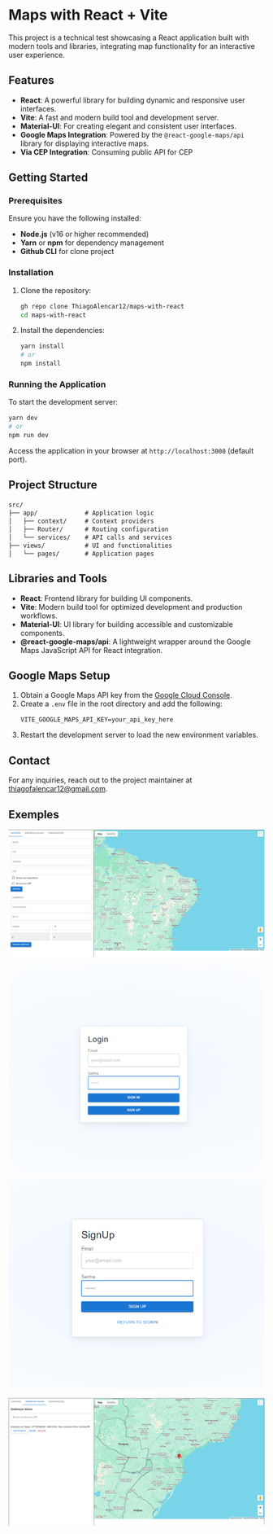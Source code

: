 # Maps with React + Vite

This project is a technical test showcasing a React application built with modern tools and libraries, integrating map functionality for an interactive user experience.

## Features

- **React**: A powerful library for building dynamic and responsive user interfaces.
- **Vite**: A fast and modern build tool and development server.
- **Material-UI**: For creating elegant and consistent user interfaces.
- **Google Maps Integration**: Powered by the `@react-google-maps/api` library for displaying interactive maps.
- **Via CEP Integration**: Consuming public API for CEP

## Getting Started

### Prerequisites

Ensure you have the following installed:

- **Node.js** (v16 or higher recommended)
- **Yarn** or **npm** for dependency management
- **Github CLI** for clone project

### Installation

1. Clone the repository:
   ```bash
   gh repo clone ThiagoAlencar12/maps-with-react
   cd maps-with-react
   ```

2. Install the dependencies:
   ```bash
   yarn install
   # or
   npm install
   ```

### Running the Application

To start the development server:
```bash
yarn dev
# or
npm run dev
```

Access the application in your browser at `http://localhost:3000` (default port).

## Project Structure

```plaintext
src/
├── app/             # Application logic
│   ├── context/     # Context providers
│   ├── Router/      # Routing configuration
│   └── services/    # API calls and services
├── views/           # UI and functionalities
│   └── pages/       # Application pages
```

## Libraries and Tools

- **React**: Frontend library for building UI components.
- **Vite**: Modern build tool for optimized development and production workflows.
- **Material-UI**: UI library for building accessible and customizable components.
- **@react-google-maps/api**: A lightweight wrapper around the Google Maps JavaScript API for React integration.

## Google Maps Setup

1. Obtain a Google Maps API key from the [Google Cloud Console](https://console.cloud.google.com/).
2. Create a `.env` file in the root directory and add the following:
   ```env
   VITE_GOOGLE_MAPS_API_KEY=your_api_key_here
   ```
3. Restart the development server to load the new environment variables.

## Contact

For any inquiries, reach out to the project maintainer at thiagofalencar12@gmail.com.

## Exemples
![alt text](image.png)

![alt text](image-1.png)

![alt text](image-2.png)

![alt text](image-3.png)